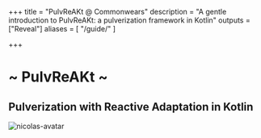 +++
title = "PulvReAKt @ Commonwears"
description = "A gentle introduction to PulvReAKt: a pulverization framework in Kotlin"
outputs = ["Reveal"]
aliases = [
    "/guide/"
]

+++

# ~ PulvReAKt ~

## Pulverization with Reactive Adaptation in Kotlin

<p class="avatar-container">
  <img class="avatar" src="https://avatars.githubusercontent.com/u/11615611?v=4" alt="nicolas-avatar">
</p>
